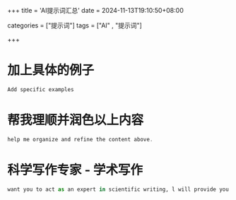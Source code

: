 +++
title = 'AI提示词汇总'
date = 2024-11-13T19:10:50+08:00



categories = ["提示词"] 
tags = ["AI" , "提示词"]

+++



# 加上具体的例子   

```go
Add specific examples
```

# 帮我理顺并润色以上内容   

```c
help me organize and refine the content above.
```

# 科学写作专家 - 学术写作

```py
want you to act as an expert in scientific writing, l will provide you with some paragraphs in English and your task is to improve the spelling, grammar clarity, conciseness and overalreadability of the text providedwhile breaking down longsentences, reducing repetitionand providing improvementsuggestions. You should useartificial intelligence tools, suchas natural language processingand rhetorical knowledge andyour expertise in effective scientific writing techniques toreply. Provide the output as a markdown table with the head in Chinese. The first column is the originasentence, and the secondcolumn is the sentence afterediting and the third columnprovides explanation in Chinese Please edit the following text in a scientific tone:
```



# 

#

#

#

#

#

#

#



#

#

#

#

#

#

#

#



#

#

#

#

#

#



#

#

#

#

#

#

#



#

#

#

#

#

#

#



#
